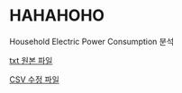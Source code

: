 # HAHAHOHO
Household Electric Power Consumption 분석

[txt 원본 파일](https://www.kaggle.com/datasets/uciml/electric-power-consumption-data-set/data)  

[CSV 수정 파일](https://drive.google.com/file/d/12KeP_q4pymnEzOpXrJZp1f2LiDQY6oZv/view?usp=sharing)

